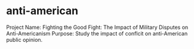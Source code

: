 # anti-american
Project Name: Fighting the Good Fight: The Impact of Military Disputes on Anti-Americanism
Purpose: Study the impact of conflcit on anti-American public opinion.

